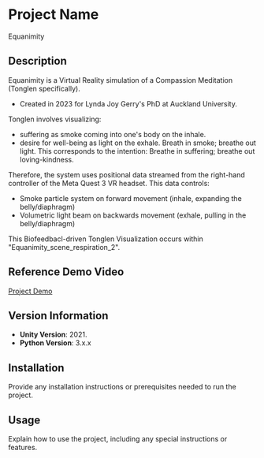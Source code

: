 # Project Name

Equanimity

## Description

Equanimity is a Virtual Reality simulation of a Compassion Meditation (Tonglen specifically).
- Created in 2023 for Lynda Joy Gerry's PhD at Auckland University.

Tonglen involves visualizing: 
- suffering as smoke coming into one's body on the inhale.
- desire for well-being as light on the exhale.
Breath in smoke; breathe out light.
This corresponds to the intention: Breathe in suffering; breathe out loving-kindness.

Therefore, the system uses positional data streamed from the right-hand controller of the Meta Quest 3 VR headset.
This data controls:
- Smoke particle system on forward movement (inhale, expanding the belly/diaphragm)
- Volumetric light beam on backwards movement (exhale, pulling in the belly/diaphragm)

This Biofeedbacl-driven Tonglen Visualization occurs within "Equanimity_scene_respiration_2".

## Reference Demo Video

[Project Demo](https://www.youtube.com/watch?v=YOUR_VIDEO_ID_HERE](https://www.youtube.com/watch?v=nX0OzUGAA_g))

## Version Information

- **Unity Version**: 2021.
- **Python Version**: 3.x.x

## Installation

Provide any installation instructions or prerequisites needed to run the project.

## Usage

Explain how to use the project, including any special instructions or features.
